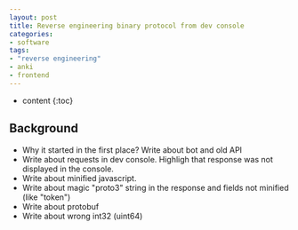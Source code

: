 ```yaml
---
layout: post
title: Reverse engineering binary protocol from dev console
categories:
- software
tags:
- "reverse engineering"
- anki
- frontend
---
```



* content
{:toc}

## Background

* Why it started in the first place? Write about bot and old API
* Write about requests in dev console. Highligh that response was not displayed in the console.
* Write about minified javascript.
* Write about magic "proto3" string in the response and fields not minified (like "token")
* Write about protobuf
* Write about wrong int32 (uint64)

